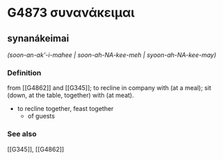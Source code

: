 # G4873 συνανάκειμαι

## synanákeimai

_(soon-an-ak'-i-mahee | soon-ah-NA-kee-meh | syoon-ah-NA-kee-may)_

### Definition

from [[G4862]] and [[G345]]; to recline in company with (at a meal); sit (down, at the table, together) with (at meat).

- to recline together, feast together
  - of guests

### See also

[[G345]], [[G4862]]

